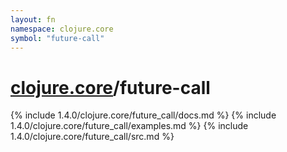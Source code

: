 ```yaml
---
layout: fn
namespace: clojure.core
symbol: "future-call"
---
```


# [clojure.core](../)/future-call

{% include 1.4.0/clojure.core/future_call/docs.md %}
{% include 1.4.0/clojure.core/future_call/examples.md %}
{% include 1.4.0/clojure.core/future_call/src.md %}

